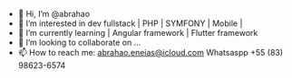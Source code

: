 - 👋 Hi, I’m @abrahao
- 👀 I’m interested in dev fullstack | PHP | SYMFONY | Mobile |
- 🌱 I’m currently learning | Angular framework | Flutter framework
- 💞️ I’m looking to collaborate on ...
- 📫 How to reach me: abrahao.eneias@icloud.com
                      Whatsaspp +55 (83) 98623-6574

<!---
abrahao/abrahao is a ✨ special ✨ repository because its `README.md` (this file) appears on your GitHub profile.
You can click the Preview link to take a look at your changes.
--->

